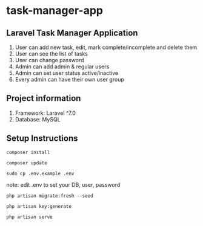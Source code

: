# task-manager-app

## Laravel Task Manager Application
 
 1. User can add new task, edit, mark complete/incomplete and delete them
 2. User can see the list of tasks
 3. User can change password
 4. Admin can add admin & regular users
 5. Admin can set user status active/inactive
 6. Every admin can have their own user group

## Project information
1. Framework: Laravel ^7.0
2. Database: MySQL

## Setup Instructions

`composer install`

`composer update`

`sudo cp .env.example .env`

note: edit .env to set your DB, user, password

`php artisan migrate:fresh --seed`

`php artisan key:generate`

`php artisan serve`
